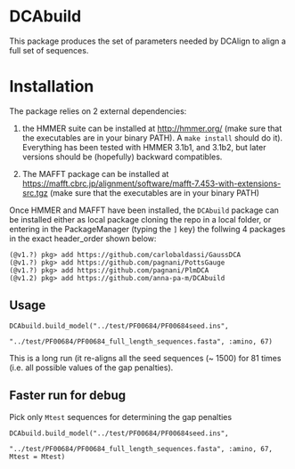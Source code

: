 # DCAbuild

This package produces the set of parameters needed by DCAlign to align a full set of sequences.


Installation
============

The package relies on 2 external dependencies:

1. the HMMER suite can be installed at http://hmmer.org/ (make sure that the executables are in your binary PATH). A `make install` should do it). Everything
has been tested with HMMER 3.1b1, and 3.1b2, but later versions should be
(hopefully) backward compatibles.

2. The MAFFT package can be installed at https://mafft.cbrc.jp/alignment/software/mafft-7.453-with-extensions-src.tgz
(make sure that the executables are in your binary PATH)

Once HMMER and MAFFT have been installed, the `DCAbuild` package can be installed either as local package cloning the repo in a local folder, or entering in the PackageManager (typing the `]` key) the follwing 4 packages in the exact header_order shown below:

```
(@v1.?) pkg> add https://github.com/carlobaldassi/GaussDCA
(@v1.?) pkg> add https://github.com/pagnani/PottsGauge
(@v1.?) pkg> add https://github.com/pagnani/PlmDCA
(@v1.2) pkg> add https://github.com/anna-pa-m/DCAbuild
```

## Usage
```
DCAbuild.build_model("../test/PF00684/PF00684seed.ins",
                     "../test/PF00684/PF00684_full_length_sequences.fasta", :amino, 67)
```

This is a long run (it re-aligns all the seed sequences (~ 1500) for 81 times (i.e. all possible values of the gap penalties).

## Faster run for debug
Pick only `Mtest` sequences for determining the gap penalties
```
DCAbuild.build_model("../test/PF00684/PF00684seed.ins",
                     "../test/PF00684/PF00684_full_length_sequences.fasta", :amino, 67, Mtest = Mtest)
```
